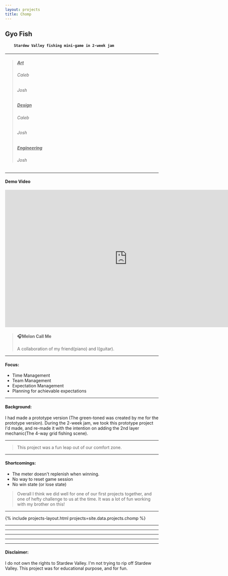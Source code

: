 ```yaml
---
layout: projects
title: Chomp
---
```


<div class="center">
<h2>Gyo Fish</h2>

<h4>
    
        Stardew Valley fishing mini-game in 2-week jam
    
</h4>

<hr>
<blockquote>
<h5><u>Art</u></h5>
<h6><i>Caleb</i></h6>
<h6><i>Josh</i></h6>
<h5><u>Design</u></h5>
<h6><i>Caleb</i></h6>
<h6><i>Josh</i></h6>
<h5><u>Engineering</u></h5>
<h6><i>Josh</i></h6>
</blockquote>
<hr>
<h4>Demo Video</h4>
</div>
<div class="yt-video">

<iframe width="800" height="450" src="https://www.youtube.com/embed/fIADLUnKWA0?si=DV5msCV0-Xeq4_Iy" title="YouTube video player" frameborder="0" allow="accelerometer; autoplay; clipboard-write; encrypted-media; gyroscope; picture-in-picture; web-share" allowfullscreen></iframe>
</div>

<div class="center">
    <blockquote>
        <h4>🎧Melon Call Me</h4>
        <p>A collaboration of my friend(piano) and I(guitar).</p>
    </blockquote>
</div>

<hr>
<h4>Focus:</h4>
<ul>
    <li>Time Management</li>
    <li>Team Management</li>
    <li>Expectation Management</li>
    <li>Planning for achievable expectations</li>
</ul>
<hr>
<h4>Background:</h4>
<p>I had made a prototype version (The green-toned was created by me for the prototype version). During the 2-week jam, we took this prototype project I'd made, and re-made it with the intention on adding the 2nd layer mechanic(The 4-way grid fishing scene).</p>
<hr>

<div class="center">
    <blockquote>
        This project was a fun leap out of our comfort zone.
    </blockquote>
</div>

<hr>
<h4>Shortcomings:</h4>
<ul>
    <li>The meter doesn't replenish when winning.</li>
    <li>No way to reset game session</li>
    <li>No win state (or lose state)</li>
</ul>
<blockquote>Overall I think we did well for one of our first projects together, and one of hefty challenge to us at the time. It was a lot of fun working with my brother on this!</blockquote>
<hr>
{% include projects-layout.html projects=site.data.projects.chomp %}
<hr>
<hr>
<hr>
<hr>
<hr>
<h4>Disclaimer:</h4>
<p>I do not own the rights to Stardew Valley. I'm not trying to rip off Stardew Valley. This project was for educational purpose, and for fun.</p>